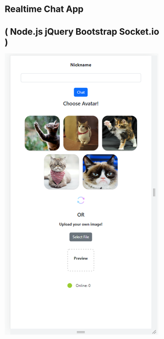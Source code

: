 # Realtime Chat App 
# ( Node.js jQuery Bootstrap Socket.io )
![alt-key](https://github.com/jooedvard/chat/blob/main/chat.PNG?raw=true)




